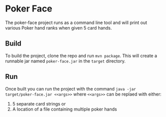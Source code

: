 # Poker Face
The poker-face project runs as a command line tool and will print out various Poker hand ranks when given 5 card hands.

## Build
To build the project, clone the repo and run `mvn package`. This will create a runnable jar named `poker-face.jar` in the `target` directory.

## Run
Once built you can run the project with the command `java -jar target/poker-face.jar <<args>>` where `<<args>>` can be replaed with either:
1. 5 separate card strings or
2. A location of a file containing multiple poker hands